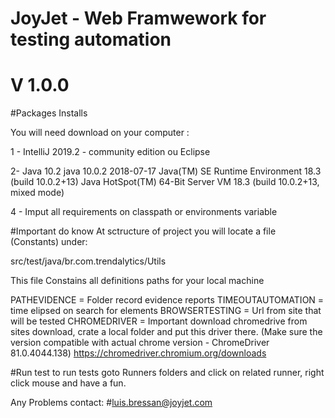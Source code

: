 # JoyJet - Web Framwework for testing automation
# V 1.0.0

#Packages Installs
 
 You will need download on your computer :
 
 1 - IntelliJ 2019.2 - community edition ou Eclipse
 
 2- Java 10.2
 java 10.0.2 2018-07-17
 Java(TM) SE Runtime Environment 18.3 (build 10.0.2+13)
 Java HotSpot(TM) 64-Bit Server VM 18.3 (build 10.0.2+13, mixed mode)
 
  4 - Imput all requirements on classpath or environments variable
 
 
 #Important do know
 At sctructure of project you will locate a file (Constants) under:
 
 src/test/java/br.com.trendalytics/Utils
 
 This file Constains all definitions paths for your local machine
 
 PATHEVIDENCE           = Folder record evidence reports
 TIMEOUTAUTOMATION      = time elipsed on search for elements
 BROWSERTESTING         = Url from site that will be tested
 CHROMEDRIVER           = Important download chromedrive from sites download, crate a local folder and put this driver there.
 (Make sure the version compatible with actual chrome version - ChromeDriver 81.0.4044.138) https://chromedriver.chromium.org/downloads
   
 #Run test
 to run tests goto Runners folders and click on related runner, right click mouse and have a fun. 
 
 
 Any Problems contact:
 #luis.bressan@joyjet.com
 